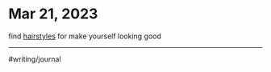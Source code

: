 # Mar 21, 2023

find [hairstyles](hairstyles.canvas) for make yourself looking good

---

#writing/journal